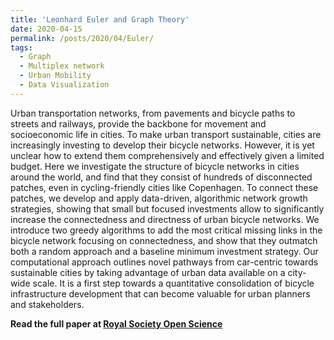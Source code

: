 ```yaml
---
title: 'Leonhard Euler and Graph Theory'
date: 2020-04-15
permalink: /posts/2020/04/Euler/
tags:
  - Graph
  - Multiplex network
  - Urban Mobility
  - Data Visualization
---
```


Urban transportation networks, from pavements and bicycle paths to streets and railways, provide the backbone for movement and socioeconomic life in cities. To make urban transport sustainable, cities are increasingly investing to develop their bicycle networks. However, it is yet unclear how to extend them comprehensively and effectively given a limited budget. Here we investigate the structure of bicycle networks in cities around the world, and find that they consist of hundreds of disconnected patches, even in cycling-friendly cities like Copenhagen. To connect these patches, we develop and apply data-driven, algorithmic network growth strategies, showing that small but focused investments allow to significantly increase the connectedness and directness of urban bicycle networks. We introduce two greedy algorithms to add the most critical missing links in the bicycle network focusing on connectedness, and show that they outmatch both a random approach and a baseline minimum investment strategy. Our computational approach outlines novel pathways from car-centric towards sustainable cities by taking advantage of urban data available on a city-wide scale. It is a first step towards a quantitative consolidation of bicycle infrastructure development that can become valuable for urban planners and stakeholders.

**Read the full paper at [Royal Society Open Science](https://royalsocietypublishing.org/doi/10.1098/rsos.201130)**
